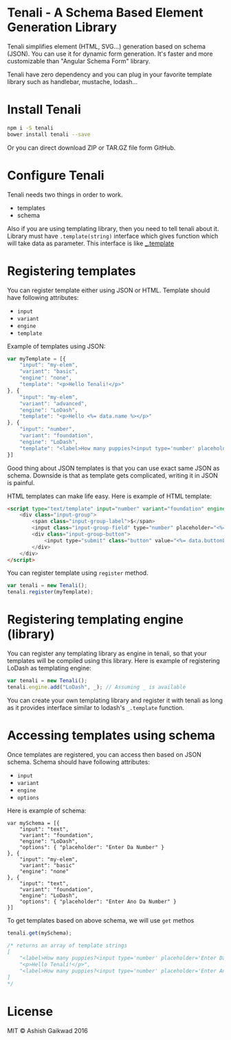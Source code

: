 # Tenali - A Schema Based Element Generation Library

Tenali simplifies element (HTML, SVG...) generation based on schema (JSON). You can use it for dynamic form generation. It's faster and more customizable than "Angular Schema Form" library.

Tenali have zero dependency and you can plug in your favorite template library such as handlebar, mustache, lodash...

# Install Tenali

```bash
npm i -S tenali
bower install tenali --save
```

Or you can direct download ZIP or TAR.GZ file form GitHub.

# Configure Tenali

Tenali needs two things in order to work.
 - templates
 - schema

Also if you are using templating library, then you need to tell tenali about it. Library must have `.template(string)` interface which gives function which will take data as parameter. This interface is like [_.template](https://lodash.com/docs)

# Registering templates

You can register template either using JSON or HTML. Template should
have following attributes:
 - `input`
 - `variant`
 - `engine`
 - `template`

Example of templates using JSON:
```javascript
var myTemplate = [{
	"input": "my-elem",
	"variant": "basic",
	"engine": "none",
	"template": "<p>Hello Tenali!</p>"
}, {
	"input": "my-elem",
	"variant": "advanced",
	"engine": "LoDash",
	"template": "<p>Hello <%= data.name %></p>"
}, {
	"input": "number",
	"variant": "foundation",
	"engine": "LoDash",
	"template": "<label>How many puppies?<input type='number' placeholder='<%= data.placeholder %>'></label>"
}]
```
Good thing about JSON templates is that you can use exact same JSON as schema. Downside is that as template gets complicated, writing it in JSON is painful.

HTML templates can make life easy. Here is example of HTML template:
```html
<script type="text/template" input="number" variant="foundation" engine="LoDash">
	<div class="input-group">
		<span class="input-group-label">$</span>
		<input class="input-group-field" type="number" placeholder="<%= data.placeholder %>">
		<div class="input-group-button">
			<input type="submit" class="button" value="<%= data.buttonLabel %>">
		</div>
	</div>
</script>
```

You can register template using `register` method.
```javascript
var tenali = new Tenali();
tenali.register(myTemplate);
```

# Registering templating engine (library)

You can register any templating library as engine in tenali, so that your templates will be compiled using this library. Here is example of registering LoDash as templating engine:
```javascript
var tenali = new Tenali();
tenali.engine.add("LoDash", _); // Assuming _ is available
```

You can create your own templating library and register it with tenali as long as it provides interface similar to lodash's `_.template` function.

# Accessing templates using schema

Once templates are registered, you can access then based on JSON schema.
Schema should have following attributes:
 - `input`
 - `variant`
 - `engine`
 - `options`

Here is example of schema:
```
var mySchema = [{
	"input": "text",
	"variant": "foundation",
	"engine": "LoDash",
	"options": { "placeholder": "Enter Da Number" }
}, {
	"input": "my-elem",
	"variant": "basic"
	"engine": "none"
}, {
	"input": "text",
	"variant": "foundation",
	"engine": "LoDash",
	"options": { "placeholder": "Enter Ano Da Number" }
}]
```

To get templates based on above schema, we will use `get` methos
```javascript
tenali.get(mySchema);

/* returns an array of template strings
[
	"<label>How many puppies?<input type='number' placeholder='Enter Da Number'></label>",
	"<p>Hello Tenali!</p>",
	"<label>How many puppies?<input type='number' placeholder='Enter Ano Da Number'></label>"
]
*/
```

# License

MIT © Ashish Gaikwad 2016
